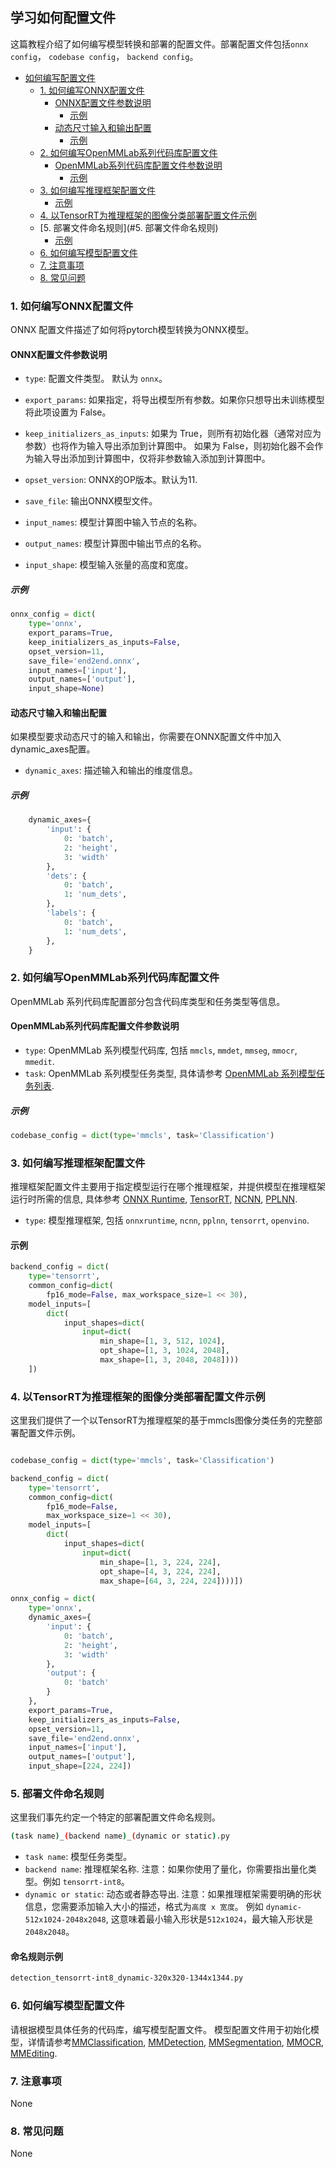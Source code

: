 ## 学习如何配置文件

<!-- This tutorial describes how to write a config for model conversion and deployment. A deployment config includes `onnx config`, `codebase config`, `backend config`. -->
这篇教程介绍了如何编写模型转换和部署的配置文件。部署配置文件包括`onnx config`， `codebase config`， `backend config`。

<!-- TOC -->

- [如何编写配置文件](#如何编写配置文件)
  - [1. 如何编写ONNX配置文件](#1.如何编写ONNX配置文件)
    - [ONNX配置文件参数说明](#ONNX配置文件参数说明)
      - [示例](#示例)
    - [动态尺寸输入和输出配置](#动态尺寸输入和输出配置)
      - [示例](#示例-1)
  - [2. 如何编写OpenMMLab系列代码库配置文件](#2.如何编写OpenMMLab系列代码库配置文件)
    - [OpenMMLab系列代码库配置文件参数说明](#OpenMMLab系列代码库配置文件参数说明)
      - [示例](#示例-2)
  - [3. 如何编写推理框架配置文件](#3.如何编写推理框架配置文件)
    - [示例](#示例-3)
  - [4. 以TensorRT为推理框架的图像分类部署配置文件示例](#4.以TensorRT为推理框架的图像分类部署配置文件示例)
  - [5. 部署文件命名规则](#5. 部署文件命名规则)
    - [示例](#示例-4)
  - [6. 如何编写模型配置文件](#6.如何编写模型配置文件)
  - [7. 注意事项](#7.注意事项)
  - [8. 常见问题](#8.常见问题)

<!-- TOC -->

### 1. 如何编写ONNX配置文件

ONNX 配置文件描述了如何将pytorch模型转换为ONNX模型。

#### ONNX配置文件参数说明

- `type`: 配置文件类型。 默认为 `onnx`。
- `export_params`: 如果指定，将导出模型所有参数。如果你只想导出未训练模型将此项设置为 False。
- `keep_initializers_as_inputs`: 
如果为 True，则所有初始化器（通常对应为参数）也将作为输入导出添加到计算图中。 如果为 False，则初始化器不会作为输入导出添加到计算图中，仅将非参数输入添加到计算图中。

- `opset_version`: ONNX的OP版本。默认为11.
- `save_file`: 输出ONNX模型文件。
- `input_names`: 模型计算图中输入节点的名称。
- `output_names`: 模型计算图中输出节点的名称。
- `input_shape`: 模型输入张量的高度和宽度。

##### 示例

```python
onnx_config = dict(
    type='onnx',
    export_params=True,
    keep_initializers_as_inputs=False,
    opset_version=11,
    save_file='end2end.onnx',
    input_names=['input'],
    output_names=['output'],
    input_shape=None)
```

#### 动态尺寸输入和输出配置

如果模型要求动态尺寸的输入和输出，你需要在ONNX配置文件中加入dynamic_axes配置。

- `dynamic_axes`: 描述输入和输出的维度信息。

##### 示例

```python
    dynamic_axes={
        'input': {
            0: 'batch',
            2: 'height',
            3: 'width'
        },
        'dets': {
            0: 'batch',
            1: 'num_dets',
        },
        'labels': {
            0: 'batch',
            1: 'num_dets',
        },
    }
```

### 2. 如何编写OpenMMLab系列代码库配置文件

OpenMMLab 系列代码库配置部分包含代码库类型和任务类型等信息。

#### OpenMMLab系列代码库配置文件参数说明

- `type`: OpenMMLab 系列模型代码库, 包括 `mmcls`, `mmdet`, `mmseg`, `mmocr`, `mmedit`.
- `task`: OpenMMLab 系列模型任务类型, 具体请参考 [OpenMMLab 系列模型任务列表](#list-of-tasks-in-all-codebases).

##### 示例

```python
codebase_config = dict(type='mmcls', task='Classification')
```

### 3. 如何编写推理框架配置文件

推理框架配置文件主要用于指定模型运行在哪个推理框架，并提供模型在推理框架运行时所需的信息, 具体参考 [ONNX Runtime](../backends/onnxruntime.md), [TensorRT](../backends/tensorrt.md), [NCNN](../backends/ncnn.md), [PPLNN](../backends/pplnn.md).

- `type`: 模型推理框架, 包括 `onnxruntime`, `ncnn`, `pplnn`, `tensorrt`, `openvino`.

#### 示例

```python
backend_config = dict(
    type='tensorrt',
    common_config=dict(
        fp16_mode=False, max_workspace_size=1 << 30),
    model_inputs=[
        dict(
            input_shapes=dict(
                input=dict(
                    min_shape=[1, 3, 512, 1024],
                    opt_shape=[1, 3, 1024, 2048],
                    max_shape=[1, 3, 2048, 2048])))
    ])
```

### 4. 以TensorRT为推理框架的图像分类部署配置文件示例

这里我们提供了一个以TensorRT为推理框架的基于mmcls图像分类任务的完整部署配置文件示例。

```python

codebase_config = dict(type='mmcls', task='Classification')

backend_config = dict(
    type='tensorrt',
    common_config=dict(
        fp16_mode=False,
        max_workspace_size=1 << 30),
    model_inputs=[
        dict(
            input_shapes=dict(
                input=dict(
                    min_shape=[1, 3, 224, 224],
                    opt_shape=[4, 3, 224, 224],
                    max_shape=[64, 3, 224, 224])))])

onnx_config = dict(
    type='onnx',
    dynamic_axes={
        'input': {
            0: 'batch',
            2: 'height',
            3: 'width'
        },
        'output': {
            0: 'batch'
        }
    },
    export_params=True,
    keep_initializers_as_inputs=False,
    opset_version=11,
    save_file='end2end.onnx',
    input_names=['input'],
    output_names=['output'],
    input_shape=[224, 224])
```

### 5. 部署文件命名规则

这里我们事先约定一个特定的部署配置文件命名规则。


```bash
(task name)_(backend name)_(dynamic or static).py
```

- `task name`: 模型任务类型。
- `backend name`: 推理框架名称. 注意：如果你使用了量化，你需要指出量化类型。例如  `tensorrt-int8`。
- `dynamic or static`: 动态或者静态导出. 注意：如果推理框架需要明确的形状信息，您需要添加输入大小的描述，格式为`高度 x 宽度`。 例如 `dynamic-512x1024-2048x2048`, 这意味着最小输入形状是`512x1024`，最大输入形状是`2048x2048`。

#### 命名规则示例

```bash
detection_tensorrt-int8_dynamic-320x320-1344x1344.py
```

### 6. 如何编写模型配置文件

请根据模型具体任务的代码库，编写模型配置文件。 模型配置文件用于初始化模型，详情请参考[MMClassification](https://github.com/open-mmlab/mmclassification/blob/master/docs/zh_CN/tutorials/config.md), [MMDetection](https://github.com/open-mmlab/mmdetection/blob/master/docs/zh_cn/tutorials/config.md), [MMSegmentation](https://github.com/open-mmlab/mmsegmentation/blob/master/docs/zh_cn/tutorials/config.md), [MMOCR](https://github.com/open-mmlab/mmocr/blob/main/docs/en/tutorials/config.md), [MMEditing](https://github.com/open-mmlab/mmediting/blob/master/docs/zh_cn/config.md).

### 7. 注意事项

None

### 8. 常见问题

None
